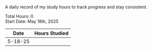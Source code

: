 A daily record of my study hours to track progress and stay consistent.

Total Hours: 0  
Start Date: May 18th, 2025

| **Date** | **Hours Studied** |
| -------- | ----------------- |
| 5-18-25  |                   |



